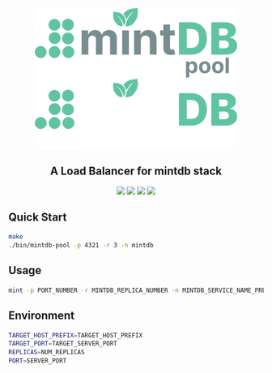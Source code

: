 <p align="center">
    <img width="400" src="./docs/img/logo-light.png#gh-light-mode-only" alt="mintDB Logo">
    <img width="400" src="./docs/img/logo.png#gh-dark-mode-only" alt="mintDB Logo">
</p>
<h2 align="center">A Load Balancer for mintdb stack</h2>
<p align="center">
    <img src="https://img.shields.io/badge/version-0.1.0-000000">
    <img src="https://img.shields.io/docker/pulls/eddique/mintdb-stack?color=1DA1F2">
    <img src="https://img.shields.io/badge/built%20with-C-00427A.svg">
    <img src="https://img.shields.io/badge/license-MIT-750014">
</p>

## Quick Start

```sh
make
./bin/mintdb-pool -p 4321 -r 3 -n mintdb
```

## Usage

```sh
mint -p PORT_NUMBER -r MINTDB_REPLICA_NUMBER -n MINTDB_SERVICE_NAME_PREFIX
```

## Environment
```sh
TARGET_HOST_PREFIX=TARGET_HOST_PREFIX
TARGET_PORT=TARGET_SERVER_PORT
REPLICAS=NUM_REPLICAS
PORT=SERVER_PORT
```
